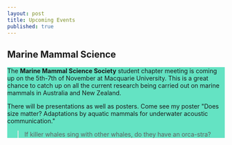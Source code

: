 ```yaml
---
layout: post
title: Upcoming Events
published: true
---
```


## Marine Mammal Science

<div style="background-color:#64e3c3">

The **Marine Mammal Science Society** student chapter meeting is coming up on the 5th-7th of November at Macquarie University. This is a great chance to catch up on all the current research being carried out on marine mammals in Australia and New Zealand.

There will be presentations as well as posters. Come see my poster "Does size matter? Adaptations by aquatic mammals for underwater acoustic communication."

> If killer whales sing with other whales, do they have an orca-stra?

</div>

